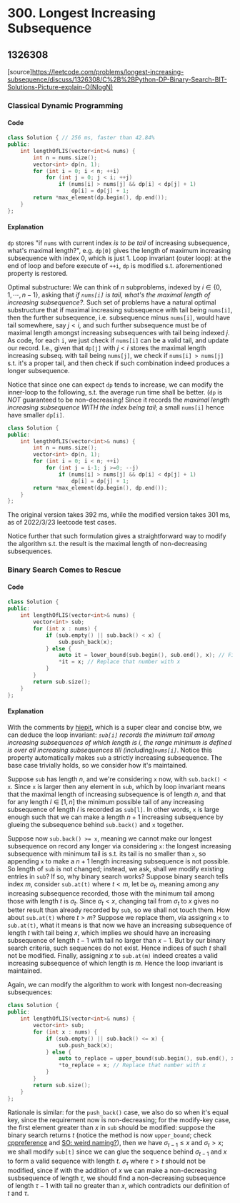 # 300. Longest Increasing Subsequence

## 1326308

[source]https://leetcode.com/problems/longest-increasing-subsequence/discuss/1326308/C%2B%2BPython-DP-Binary-Search-BIT-Solutions-Picture-explain-O(NlogN)

###  Classical Dynamic Programming

#### Code

```cpp
class Solution { // 256 ms, faster than 42.84%
public:
    int lengthOfLIS(vector<int>& nums) {
        int n = nums.size();
        vector<int> dp(n, 1);
        for (int i = 0; i < n; ++i)
            for (int j = 0; j < i; ++j)
                if (nums[i] > nums[j] && dp[i] < dp[j] + 1)
                    dp[i] = dp[j] + 1;
        return *max_element(dp.begin(), dp.end());
    }
};
```

#### Explanation

`dp` stores "if `nums` with current index *is to be tail* of increasing subsequence, what's maximal length?", e.g. `dp[0]` gives the length of maximum increasing subsequence with index $0$, which is just $1$.
Loop invariant (outer loop): at the end of loop and before execute of `++i`, `dp` is modified s.t. aforementioned property is restored.

Optimal substructure:
We can think of $n$ subproblems, indexed by $i \in \{0, 1, \cdots, n-1\}$, asking that *if `nums[i]` is tail, what's the maximal length of increasing subsequence?*. Such set of problems have a natural optimal substructure that if maximal increasing subsequence with tail being `nums[i]`, then the further subsequence, i.e. subsequence minus `nums[i]`, would have tail somewhere, say $j<i$, and such further subsequence must be of maximal length amongst increasing subsequences with tail being indexed $j$.
As code, for each `i`, we just check if `nums[i]` can be a valid tail, and update our record. I.e., given that `dp[j]` with $j<i$ stores the maximal length increasing subseq. with tail being `nums[j]`, we check if `nums[i] > nums[j]` s.t. it's a proper tail, and then check if such combination indeed produces a longer subsequence.

Notice that since one can expect `dp` tends to increase, we can modify the inner-loop to the following, s.t. the average run time shall be better. (`dp` is *NOT* guaranteed to be non-decreasing! Since it records the *maximal length increasing subsequence WITH the index being tail*; a small `nums[i]` hence have smaller `dp[i]`.

```cpp
class Solution {
public:
    int lengthOfLIS(vector<int>& nums) {
        int n = nums.size();
        vector<int> dp(n, 1);
        for (int i = 0; i < n; ++i)
            for (int j = i-1; j >=0; --j)
                if (nums[i] > nums[j] && dp[i] < dp[j] + 1)
                    dp[i] = dp[j] + 1;
        return *max_element(dp.begin(), dp.end());
    }
};
```
The original version takes $392\text{ ms}$, while the modified version takes $301\text{ ms}$, as of 2022/3/23 leetcode test cases.

Notice further that such formulation gives a straightforward way to modify the algorithm s.t. the result is the maximal length of non-decreasing subsequences.

### Binary Search Comes to Rescue

#### Code

```cpp
class Solution {
public:
    int lengthOfLIS(vector<int>& nums) {
        vector<int> sub;
        for (int x : nums) {
            if (sub.empty() || sub.back() < x) {
                sub.push_back(x);
            } else {
                auto it = lower_bound(sub.begin(), sub.end(), x); // Find the index of the smallest number >= x
                *it = x; // Replace that number with x
            }
        }
        return sub.size();
    }
};
```

#### Explanation

With the comments by [hiepit](https://leetcode.com/hiepit/), which is a super clear and concise btw, we can deduce the loop invariant: *`sub[i]` records the minimum tail among increasing subsequences of which length is $i$, the range minimum is defined is over all increasing subsequences till (including)`nums[i]`*. Notice this property automatically makes `sub` a strictly increasing subsequence. The base case trivially holds, so we consider how it's maintained.

Suppose `sub` has length $n$, and we're considering `x` now, with `sub.back() < x`. Since `x` is larger then any element in `sub`, which by loop invariant means that the maximal length of increasing subsequence is of length $n$, and that for any length $l \in [1, n]$ the minimum possible tail of any increasing subsequence of length $l$ is recorded as `sub[l]`. In other words, `x` is large enough such that we can make a length $n+1$ increasing subsequence by glueing the subsequence behind `sub.back()` and `x` together.

Suppose now `sub.back() >= x`, meaning we cannot make our longest subsequence on record any longer via considering `x`: the longest increasing subsequence with minimum tail is s.t. its tail is no smaller than `x`, so appending `x` to make a $n+1$ length increasing subsequence is not possible. So length of `sub` is not changed; instead, we ask, shall we modify existing entries in `sub`? If so, why binary search works? Suppose binary search tells index $m$, consider `sub.at(t)` where $t<m$, let be $\sigma_t$, meaning among any increasing subsequence recorded, those with the minimum tail among those with length $t$ is $\sigma_t$. Since $\sigma_t < x$, changing tail from $\sigma_t$ to $x$ gives no better result than already recorded by `sub`, so we shall not touch them. How about `sub.at(t)` where $t>m$? Suppose we replace them, via assigning `x` to `sub.at(t)`, what it means is that now we have an increasing subsequence of length $t$ with tail being $x$, which implies we should have an increasing subsequence of length $t-1$ with tail no larger than $x-1$. But by our binary search criteria, such sequences do not exist. Hence indices of such $t$ shall not be modified. Finally, assigning $x$ to `sub.at(m)` indeed creates a valid increasing subsequence of which length is $m$. Hence the loop invariant is maintained.

Again, we can modify the algorithm to work with longest non-decreasing subsequences:
```cpp
class Solution {
public:
    int lengthOfLIS(vector<int>& nums) {
        vector<int> sub;
        for (int x : nums) {
            if (sub.empty() || sub.back() <= x) {
                sub.push_back(x);
            } else {
                auto to_replace = upper_bound(sub.begin(), sub.end(), x); // Find the index of the smallest number > x
                *to_replace = x; // Replace that number with x
            }
        }
        return sub.size();
    }
};
```
Rationale is similar: for the `push_back()` case, we also do so when it's equal key, since the requirement now is non-decreasing; for the modify-key case, the first element greater than $x$ in `sub` should be modified: suppose the binary search returns $t$ (notice the method is now `upper_bound`; check [cppreference](https://en.cppreference.com/w/cpp/algorithm/upper_bound) and [SO: weird naming?](https://stackoverflow.com/a/23554614/9933842)), then we have $\sigma_{t-1} \leq x$ and $\sigma_t > x$; we shall modify `sub[t]` since we can glue the sequence behind $\sigma_{t-1}$ and $x$ to form a valid sequence with length $t$. $\sigma_\tau$ where $\tau > t$ should not be modified, since if with the addition of $x$ we can make a non-decreasing susbsequence of length $\tau$, we should find a non-decreasing subsequence of length $\tau-1$ with tail no greater than $x$, which contradicts our definition of $t$ and $\tau$.